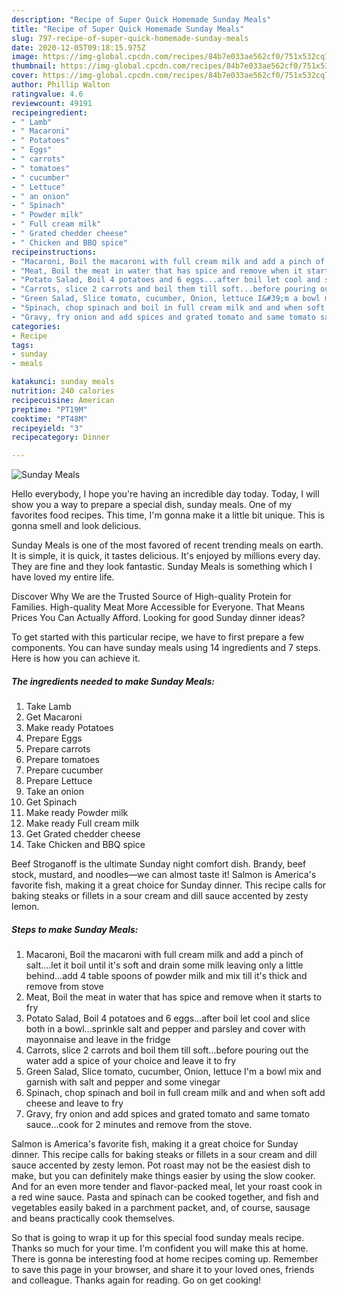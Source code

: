 ```yaml
---
description: "Recipe of Super Quick Homemade Sunday Meals"
title: "Recipe of Super Quick Homemade Sunday Meals"
slug: 797-recipe-of-super-quick-homemade-sunday-meals
date: 2020-12-05T09:18:15.975Z
image: https://img-global.cpcdn.com/recipes/84b7e033ae562cf0/751x532cq70/sunday-meals-recipe-main-photo.jpg
thumbnail: https://img-global.cpcdn.com/recipes/84b7e033ae562cf0/751x532cq70/sunday-meals-recipe-main-photo.jpg
cover: https://img-global.cpcdn.com/recipes/84b7e033ae562cf0/751x532cq70/sunday-meals-recipe-main-photo.jpg
author: Phillip Walton
ratingvalue: 4.6
reviewcount: 49191
recipeingredient:
- " Lamb"
- " Macaroni"
- " Potatoes"
- " Eggs"
- " carrots"
- " tomatoes"
- " cucumber"
- " Lettuce"
- " an onion"
- " Spinach"
- " Powder milk"
- " Full cream milk"
- " Grated chedder cheese"
- " Chicken and BBQ spice"
recipeinstructions:
- "Macaroni, Boil the macaroni with full cream milk and add a pinch of salt....let it boil until it&#39;s soft and drain some milk leaving only a little behind...add 4 table spoons of powder milk and mix till it&#39;s thick and remove from stove"
- "Meat, Boil the meat in water that has spice and remove when it starts to fry"
- "Potato Salad, Boil 4 potatoes and 6 eggs...after boil let cool and slice both in a bowl...sprinkle salt and pepper and parsley and cover with mayonnaise and leave in the fridge"
- "Carrots, slice 2 carrots and boil them till soft...before pouring out the water add a spice of your choice and leave it to fry"
- "Green Salad, Slice tomato, cucumber, Onion, lettuce I&#39;m a bowl mix and garnish with salt and pepper and some vinegar"
- "Spinach, chop spinach and boil in full cream milk and and when soft add cheese and leave to fry"
- "Gravy, fry onion and add spices and grated tomato and same tomato sauce...cook for 2 minutes and remove from the stove."
categories:
- Recipe
tags:
- sunday
- meals

katakunci: sunday meals 
nutrition: 240 calories
recipecuisine: American
preptime: "PT19M"
cooktime: "PT48M"
recipeyield: "3"
recipecategory: Dinner

---
```



![Sunday Meals](https://img-global.cpcdn.com/recipes/84b7e033ae562cf0/751x532cq70/sunday-meals-recipe-main-photo.jpg)

Hello everybody, I hope you're having an incredible day today. Today, I will show you a way to prepare a special dish, sunday meals. One of my favorites food recipes. This time, I'm gonna make it a little bit unique. This is gonna smell and look delicious.

Sunday Meals is one of the most favored of recent trending meals on earth. It is simple, it is quick, it tastes delicious. It's enjoyed by millions every day. They are fine and they look fantastic. Sunday Meals is something which I have loved my entire life.

Discover Why We are the Trusted Source of High-quality Protein for Families. High-quality Meat More Accessible for Everyone. That Means Prices You Can Actually Afford. Looking for good Sunday dinner ideas?


To get started with this particular recipe, we have to first prepare a few components. You can have sunday meals using 14 ingredients and 7 steps. Here is how you can achieve it.

<!--inarticleads1-->

##### The ingredients needed to make Sunday Meals:

1. Take  Lamb
1. Get  Macaroni
1. Make ready  Potatoes
1. Prepare  Eggs
1. Prepare  carrots
1. Prepare  tomatoes
1. Prepare  cucumber
1. Prepare  Lettuce
1. Take  an onion
1. Get  Spinach
1. Make ready  Powder milk
1. Make ready  Full cream milk
1. Get  Grated chedder cheese
1. Take  Chicken and BBQ spice


Beef Stroganoff is the ultimate Sunday night comfort dish. Brandy, beef stock, mustard, and noodles—we can almost taste it! Salmon is America&#39;s favorite fish, making it a great choice for Sunday dinner. This recipe calls for baking steaks or fillets in a sour cream and dill sauce accented by zesty lemon. 

<!--inarticleads2-->

##### Steps to make Sunday Meals:

1. Macaroni, Boil the macaroni with full cream milk and add a pinch of salt....let it boil until it&#39;s soft and drain some milk leaving only a little behind...add 4 table spoons of powder milk and mix till it&#39;s thick and remove from stove
1. Meat, Boil the meat in water that has spice and remove when it starts to fry
1. Potato Salad, Boil 4 potatoes and 6 eggs...after boil let cool and slice both in a bowl...sprinkle salt and pepper and parsley and cover with mayonnaise and leave in the fridge
1. Carrots, slice 2 carrots and boil them till soft...before pouring out the water add a spice of your choice and leave it to fry
1. Green Salad, Slice tomato, cucumber, Onion, lettuce I&#39;m a bowl mix and garnish with salt and pepper and some vinegar
1. Spinach, chop spinach and boil in full cream milk and and when soft add cheese and leave to fry
1. Gravy, fry onion and add spices and grated tomato and same tomato sauce...cook for 2 minutes and remove from the stove.


Salmon is America&#39;s favorite fish, making it a great choice for Sunday dinner. This recipe calls for baking steaks or fillets in a sour cream and dill sauce accented by zesty lemon. Pot roast may not be the easiest dish to make, but you can definitely make things easier by using the slow cooker. And for an even more tender and flavor-packed meal, let your roast cook in a red wine sauce. Pasta and spinach can be cooked together, and fish and vegetables easily baked in a parchment packet, and, of course, sausage and beans practically cook themselves. 

So that is going to wrap it up for this special food sunday meals recipe. Thanks so much for your time. I'm confident you will make this at home. There is gonna be interesting food at home recipes coming up. Remember to save this page in your browser, and share it to your loved ones, friends and colleague. Thanks again for reading. Go on get cooking!
